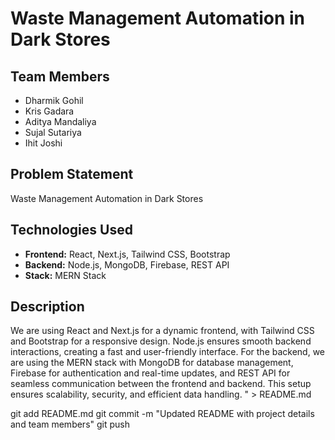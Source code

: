 # Waste Management Automation in Dark Stores

## Team Members
- Dharmik Gohil
- Kris Gadara
- Aditya Mandaliya
- Sujal Sutariya
- Ihit Joshi

## Problem Statement
Waste Management Automation in Dark Stores

## Technologies Used
- **Frontend:** React, Next.js, Tailwind CSS, Bootstrap
- **Backend:** Node.js, MongoDB, Firebase, REST API
- **Stack:** MERN Stack

## Description
We are using React and Next.js for a dynamic frontend, with Tailwind CSS and Bootstrap for a responsive design. Node.js ensures smooth backend interactions, creating a fast and user-friendly interface.
For the backend, we are using the MERN stack with MongoDB for database management, Firebase for authentication and real-time updates, and REST API for seamless communication between the frontend and backend. This setup ensures scalability, security, and efficient data handling.
" > README.md

git add README.md
git commit -m "Updated README with project details and team members"
git push
